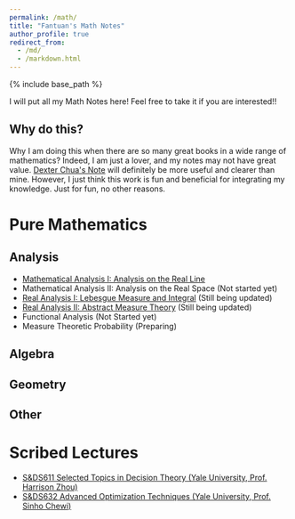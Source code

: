```yaml
---
permalink: /math/
title: "Fantuan's Math Notes"
author_profile: true
redirect_from: 
  - /md/
  - /markdown.html
---
```


{% include base_path %}

I will put all my Math Notes here! Feel free to take it if you are interested!!

Why do this?
------
Why I am doing this when there are so many great books in a wide range of mathematics? Indeed, I am just a lover, and my notes may not have great value. [Dexter Chua's Note](https://dec41.user.srcf.net/notes/) will definitely be more useful and clearer than mine. However, I just think this work is fun and beneficial for integrating my knowledge. Just for fun, no other reasons.

Pure Mathematics
======

Analysis
------
* [Mathematical Analysis I: Analysis on the Real Line](../assets/Analysis_I.pdf)
* Mathematical Analysis II: Analysis on the Real Space (Not started yet)
* [Real Analysis I: Lebesgue Measure and Integral](../assets/Real_Analysis.pdf) (Still being updated)
* [Real Analysis II: Abstract Measure Theory](../assets/Notes_on_Measure_Theory.pdf) (Still being updated)
* Functional Analysis (Not Started yet)
* Measure Theoretic Probability (Preparing)

Algebra
------

Geometry
------

Other
------

Scribed Lectures
======
* [S&DS611 Selected Topics in Decision Theory (Yale University, Prof. Harrison Zhou)](../assets/Scribe_Selected_Topics_in_Statistical_Decision_Theory.pdf)
* [S&DS632 Advanced Optimization Techniques (Yale University, Prof. Sinho Chewi)](../assets/Scribe_Advanced_Optimization_Techniques.pdf)
